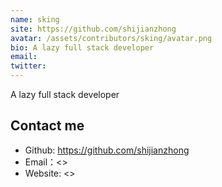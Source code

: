 ```yaml
---
name: sking
site: https://github.com/shijianzhong
avatar: /assets/contributors/sking/avatar.png
bio: A lazy full stack developer
email: 
twitter: 
---
```


A lazy full stack developer

## Contact me

- Github: <https://github.com/shijianzhong>
- Email：<>
- Website: <>
